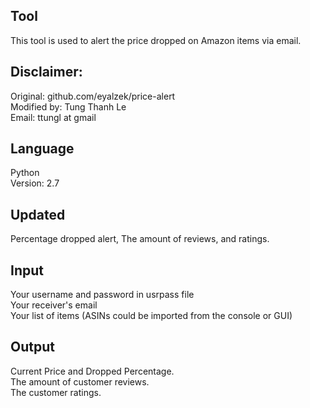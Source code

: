 ## Tool 
This tool is used to alert the price dropped on Amazon items via email.</br>
## Disclaimer:
Original: github.com/eyalzek/price-alert <br />
Modified by: Tung Thanh Le <br />
Email: ttungl at gmail <br />
## Language
Python <br />
Version: 2.7 <br />
## Updated
Percentage dropped alert,
The amount of reviews, and ratings.<br />
## Input
Your username and password in usrpass file<br />
Your receiver's email<br />
Your list of items (ASINs could be imported from the console or GUI)<br />
## Output
Current Price and Dropped Percentage.<br />
The amount of customer reviews.<br />
The customer ratings.<br />
